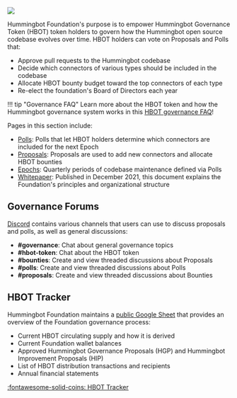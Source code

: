 ![](./cover.webp)

Hummingbot Foundation's purpose is to empower Hummingbot Governance Token (HBOT) token holders to govern how the Hummingbot open source codebase evolves over time. HBOT holders can vote on Proposals and Polls that:

* Approve pull requests to the Hummingbot codebase
* Decide which connectors of various types should be included in the codebase
* Allocate HBOT bounty budget toward the top connectors of each type 
* Re-elect the foundation's Board of Directors each year

!!! tip "Governance FAQ"
    Learn more about the HBOT token and how the Hummingbot governance system works in this [HBOT governance FAQ](/blog/faq-on-hbot-and-hummingbot-governance/)!


Pages in this section include:

* [Polls](polls.md): Polls that let HBOT holders determine which connectors are included for the next Epoch
* [Proposals](proposals.md): Proposals are used to add new connectors and allocate HBOT bounties
* [Epochs](epochs.md): Quarterly periods of codebase maintenance defined via Polls
* [Whitepaper](whitepaper.md): Published in December 2021, this document explains the Foundation's principles and organizational structure

## Governance Forums

[Discord](http://discord.gg/hummingbot) contains various channels that users can use to discuss proposals and polls, as well as general discussions:

* **#governance**: Chat about general governance topics
* **#hbot-token**: Chat about the HBOT token
* **#bounties**: Create and view threaded discussions about Proposals
* **#polls**: Create and view threaded discussions about Polls
* **#proposals**: Create and view threaded discussions about Bounties


## HBOT Tracker

Hummingbot Foundation maintains a [public Google Sheet](https://docs.google.com/spreadsheets/d/1UNAumPMnXfsghAAXrfKkPGRH9QlC8k7Cu1FGQVL1t0M/edit?usp=sharing) that provides an overview of the Foundation governance process:

* Current HBOT circulating supply and how it is derived
* Current Foundation wallet balances
* Approved Hummingbot Governance Proposals (HGP) and Hummingbot Improvement Proposals (HIP)
* List of HBOT distribution transactions and recipients
* Annual financial statements

<a href="https://docs.google.com/spreadsheets/d/1UNAumPMnXfsghAAXrfKkPGRH9QlC8k7Cu1FGQVL1t0M/edit?usp=sharing" target="_blank" class="md-button md-button--primary">:fontawesome-solid-coins: HBOT Tracker</a>
